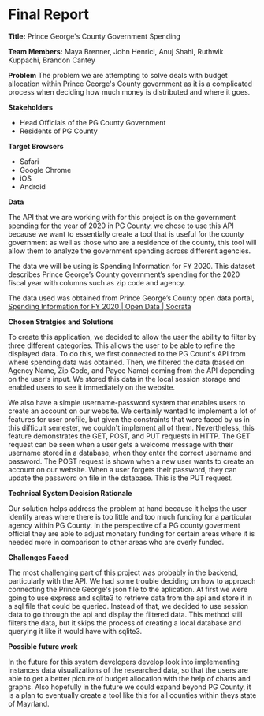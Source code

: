 # Final Report

**Title:** Prince George's County Government Spending 

**Team Members:**
Maya Brenner, John Henrici, Anuj Shahi, Ruthwik Kuppachi, Brandon Cantey

**Problem**
The problem we are attempting to solve deals with budget allocation within Prince George's County government as it is a complicated process when deciding how much money is distributed and where it goes. 

**Stakeholders**

* Head Officials of the PG County Government
* Residents of PG County

**Target Browsers**

* Safari
* Google Chrome
* iOS
* Android

**Data**

The API that we are working with for this project is on the government spending for the year of 2020 in PG County, we chose to use this API because we want to essentially create a tool that is useful for the county government as well as those who are a residence of the county, this tool will allow them to analyze the government spending across different agencies. 

The data we will be using is Spending Information for FY 2020. This dataset describes Prince George’s County government’s spending for the 2020 fiscal year with columns such as zip code and agency.

The data used was obtained from Prince George’s County open data portal, [Spending Information for FY 2020 | Open Data | Socrata](https://data.princegeorgescountymd.gov/Finance-and-Budget/Spending-Information-for-FY-2020/uh6s-izyj)


**Chosen Stratgies and Solutions**

To create this application, we decided to allow the user the ability to filter by three different categories. This allows the user to be able to refine the displayed data. To do this, we first connected to the PG Count's API from where spending data was obtained. Then, we filtered the data (based on Agency Name, Zip Code, and Payee Name) coming from the API depending on the user's input. We stored this data in the local session storage and enabled users to see it immediately on the website. 

We also have a simple username-password system that enables users to create an account on our website. We certainly wanted to implement a lot of features for user profile, but given the constraints that were faced by us in this difficult semester, we couldn't implement all of them. Nevertheless, this feature demonstrates the GET, POST, and PUT requests in HTTP. The GET request can be seen when a user gets a welcome message with their username stored in a database, when they enter the correct username and password. The POST request is shown when a new user wants to create an account on our website. When a user forgets their password, they can update the password on file in the database. This is the PUT request.

**Technical System Decision Rationale**

Our solution helps address the problem at hand because it helps the user identify areas where there is too little and too much funding for a particular agency within PG County. In the perspective of a PG county goverment official they are able to adjust monetary funding for certain areas where it is needed more in comparison to other areas who are overly funded. 

**Challenges Faced**

The most challenging part of this project was probably in the backend, particularly with the API. We had some trouble deciding on how to approach connecting the Prince George's json file to the aplication. At first we were going to use express and sqlite3 to retrieve data from the api and store it in a sql file that could be queried. Instead of that, we decided to use session data to go through the api and display the filtered data. This method still filters the data, but it skips the process of creating a local database and querying it like it would have with sqlite3.

**Possible future work**

In the future for this system developers develop look into implementing instances data visualizations of the researched data, so that the users are able to get a better picture of budget allocation with the help of charts and graphs. Also hopefully in the future we could expand beyond PG County, it is a plan to eventually create a tool like this for all counties within theys state of Mayrland. 
